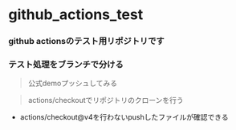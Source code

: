 # github_actions_test

### github actionsのテスト用リポジトリです
### テスト処理をブランチで分ける

> 公式demoプッシュしてみる

> actions/checkoutでリポジトリのクローンを行う
  - actions/checkout@v4を行わないpushしたファイルが確認できる